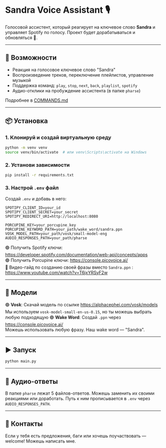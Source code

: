 # Sandra Voice Assistant 🎙️

Голосовой ассистент, который реагирует на ключевое слово **Sandra** и управляет Spotify по голосу. Проект будет дорабатываться и обновляться 🚧.

---

## 🚀 Возможности

- Реакция на голосовое ключевое слово "Sandra"
- Воспроизведение треков, переключение плейлистов, управление музыкой
- Поддержка команд: `play`, `stop`, `next`, `back`, `playlist`, `spotify`
- Аудио-отклики на пробуждение ассистента (в папке `pharse`)

Подробнее в [COMMANDS.md](./COMMANDS.md)

---

## 📦 Установка

### 1. Клонируй и создай виртуальную среду
```bash
python -m venv venv
source venv/bin/activate  # или venv\Scripts\activate на Windows
```

### 2. Установи зависимости
```bash
pip install -r requirements.txt
```

### 3. Настрой `.env` файл

Создай `.env` и добавь в него:

```env
SPOTIPY_CLIENT_ID=your_id
SPOTIPY_CLIENT_SECRET=your_secret
SPOTIPY_REDIRECT_URI=http://localhost:8080

PORCUPINE_KEY=your_porcupine_key
PORCUPINE_KEYWORD_PATH=your_path/wake_word/sandra.ppn
VOSK_MODEL_PATH=your_path/vosk/small-model-eng
AUDIO_RESPONSES_PATH=your_path/pharse
```

🟢 Получить Spotify ключи: https://developer.spotify.com/documentation/web-api/concepts/apps  
🟣 Получить Porcupine ключи: https://console.picovoice.ai/  
🔴 Видео-гайд по созданию своей фразы вместо `Sandra.ppn` : https://www.youtube.com/watch?v=T6jxYRSyF2w

---

## 📁 Модели

🟢 **Vosk**: Скачай модель по ссылке https://alphacephei.com/vosk/models  
  Мы используем `vosk-model-small-en-us-0.15`, но ты можешь выбрать любую подходящую
🟣 **Wake Word**: Создай `.ppn` через https://console.picovoice.ai/  
  Можешь использовать любую фразу. Наш wake word — "Sandra".

---

## ▶️ Запуск

```bash
python main.py
```

---

## 📢 Аудио-ответы

В папке `pharse` лежат 5 файлов-ответов. Можешь заменить их своими реакциями или доработать. Путь к ним прописывается в `.env` через `AUDIO_RESPONSES_PATH`.

---

## 🤝 Контакты
Если у тебя есть предложения, баги или хочешь поучаствовать — welcome!
Можешь написать мне.
